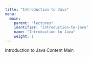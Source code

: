 ```yaml
---
title: "Introduction to Java"
menu:
  main:
    parent: "lectures"
    identifier: "introduction-to-java"
    name: "Introduction to Java"
    weight: 1
---
```


Introduction to Java Content Main

